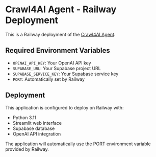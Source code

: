# Crawl4AI Agent - Railway Deployment

This is a Railway deployment of the [Crawl4AI Agent](https://github.com/coleam00/ottomator-agents/tree/main/crawl4AI-agent).

## Required Environment Variables

- `OPENAI_API_KEY`: Your OpenAI API key
- `SUPABASE_URL`: Your Supabase project URL
- `SUPABASE_SERVICE_KEY`: Your Supabase service key
- `PORT`: Automatically set by Railway

## Deployment

This application is configured to deploy on Railway with:
- Python 3.11
- Streamlit web interface
- Supabase database
- OpenAI API integration

The application will automatically use the PORT environment variable provided by Railway.
